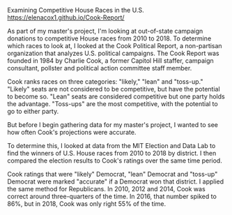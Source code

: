Examining Competitive House Races in the U.S.
https://elenacox1.github.io/Cook-Report/

As part of my master's project, I'm looking at out-of-state campaign donations to competitive House races from 2010 to 2018. To determine which races to look at, I looked at the Cook Political Report, a non-partisan organization that analyzes U.S. political campaigns. The Cook Report was founded in 1984 by Charlie Cook, a former Capitol Hill staffer, campaign consultant, pollster and political action committee staff member.

Cook ranks races on three categories: "likely," "lean" and "toss-up." "Likely" seats are not considered to be competitive, but have the potential to become so. "Lean" seats are considered competitive but one party holds the advantage. "Toss-ups" are the most competitive, with the potential to go to either party.

But before I begin gathering data for my master's project, I wanted to see how often Cook's projections were accurate.

To determine this, I looked at data from the MIT Election and Data Lab to find the winners of U.S. House races from 2010 to 2018 by district. I then compared the election results to Cook's ratings over the same time period.

Cook ratings that were "likely" Democrat, "lean" Democrat and "toss-up" Democrat were marked "accurate" if a Democrat won that district. I applied the same method for Republicans. In 2010, 2012 and 2014, Cook was correct around three-quarters of the time. In 2016, that number spiked to 86%, but in 2018, Cook was only right 55% of the time.